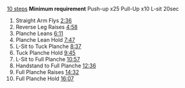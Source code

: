 [10 steps](https://youtu.be/OmKfROtB45Q?si=0ju0qVJjw7ANl672)
	**Minimum requirement**
		Push-up x25
		Pull-Up x10
		L-sit 20sec

1) Straight Arm Flys [2:36](https://www.youtube.com/watch?v=OmKfROtB45Q&t=156s) 
2) Reverse Leg Raises [4:58](https://www.youtube.com/watch?v=OmKfROtB45Q&t=298s) 
3) Planche Leans [6:11](https://www.youtube.com/watch?v=OmKfROtB45Q&t=371s) 
4) Planche Lean Hold [7:47](https://www.youtube.com/watch?v=OmKfROtB45Q&t=467s) 
5) L-Sit to Tuck Planche [8:37](https://www.youtube.com/watch?v=OmKfROtB45Q&t=517s) 
6) Tuck Planche Hold [9:45](https://www.youtube.com/watch?v=OmKfROtB45Q&t=585s) 
7) L-Sit to Full Planche [10:57](https://www.youtube.com/watch?v=OmKfROtB45Q&t=657s) 
8) Handstand to Full Planche [12:36](https://www.youtube.com/watch?v=OmKfROtB45Q&t=756s) 
9) Full Planche Raises [14:32](https://www.youtube.com/watch?v=OmKfROtB45Q&t=872s) 
10) Full Planche Hold [16:07](https://www.youtube.com/watch?v=OmKfROtB45Q&t=967s)